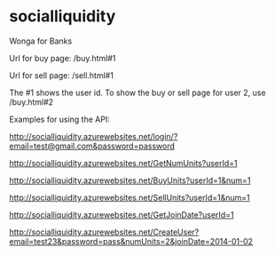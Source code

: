 socialliquidity
===============

Wonga for Banks 

Url for buy page: /buy.html#1

Url for sell page: /sell.html#1

The #1 shows the user id. To show the buy or sell page for user 2, use /buy.html#2

Examples for using the API:

http://socialliquidity.azurewebsites.net/login/?email=test@gmail.com&password=password

http://socialliquidity.azurewebsites.net/GetNumUnits?userId=1

http://socialliquidity.azurewebsites.net/BuyUnits?userId=1&num=1

http://socialliquidity.azurewebsites.net/SellUnits?userId=1&num=1

http://socialliquidity.azurewebsites.net/GetJoinDate?userId=1

http://socialliquidity.azurewebsites.net/CreateUser?email=test23&password=pass&numUnits=2&joinDate=2014-01-02

